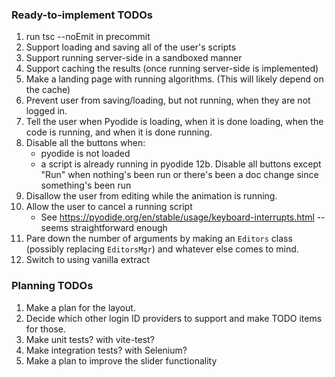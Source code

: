 ### Ready-to-implement TODOs

1. run tsc --noEmit in precommit
2. Support loading and saving all of the user's scripts
4. Support running server-side in a sandboxed manner
5. Support caching the results (once running server-side is implemented)
6. Make a landing page with running algorithms.  (This will likely depend on the cache)
7. Prevent user from saving/loading, but not running, when they are not logged in.
10. Tell the user when Pyodide is loading, when it is done loading, when the code is running, and when it is done running.
12. Disable all the buttons when:
    * pyodide is not loaded
    * a script is already running in pyodide
12b. Disable all buttons except "Run" when nothing's been run or there's been a doc change since something's been run
13. Disallow the user from editing while the animation is running.
14. Allow the user to cancel a running script
    * See https://pyodide.org/en/stable/usage/keyboard-interrupts.html -- seems straightforward enough
15. Pare down the number of arguments by making an `Editors` class (possibly replacing `EditorsMgr`) and whatever else comes to mind.
16. Switch to using vanilla extract

### Planning TODOs
1. Make a plan for the layout.
2. Decide which other login ID providers to support and make TODO items for those.
3. Make unit tests?  with vite-test?
4. Make integration tests?  with Selenium?
5. Make a plan to improve the slider functionality
